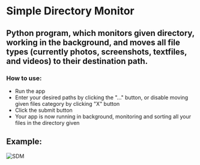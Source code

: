 # Simple Directory Monitor

## Python program, which monitors given directory, working in the background, and moves all file types (currently photos, screenshots, textfiles, and videos) to their destination path.

 ### How to use:

- Run the app 
- Enter your desired paths by clicking the  "..." button, or disable moving given files category by clicking "X" button
- Click the submit button
- Your app is now running in background, monitoring and sorting all your files in the directory given

## Example:
![SDM](https://user-images.githubusercontent.com/107316656/216431549-b7cdf9c7-d104-426a-b1f7-0a859701b205.gif)
